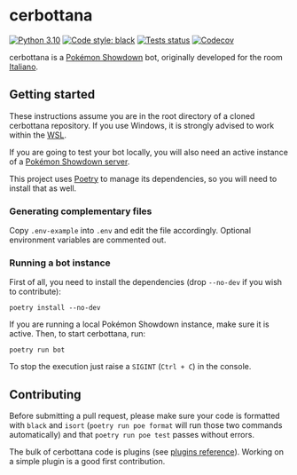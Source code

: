 # cerbottana

[![Python 3.10](https://img.shields.io/badge/python-3.10-blue.svg)](https://www.python.org/downloads/)
[![Code style: black](https://img.shields.io/badge/code%20style-black-000000.svg)](https://github.com/psf/black)
[![Tests status](https://img.shields.io/github/actions/workflow/status/Parnassius/cerbottana/main.yml?branch=main&label=tests)](https://github.com/Parnassius/cerbottana/actions/workflows/main.yml)
[![Codecov](https://img.shields.io/codecov/c/gh/Parnassius/cerbottana/main?token=RYDAXOWCUS)](https://codecov.io/gh/Parnassius/cerbottana)

cerbottana is a [Pokémon Showdown](https://play.pokemonshowdown.com/) bot, originally developed for the room [Italiano](https://play.pokemonshowdown.com/italiano).

## Getting started

These instructions assume you are in the root directory of a cloned cerbottana repository. If you use Windows, it is strongly advised to work within the [WSL](https://docs.microsoft.com/en-us/windows/wsl).

If you are going to test your bot locally, you will also need an active instance of a [Pokémon Showdown server](https://github.com/smogon/pokemon-showdown).

This project uses [Poetry](https://python-poetry.org/) to manage its dependencies, so you will need to install that as well.

### Generating complementary files

Copy `.env-example` into `.env` and edit the file accordingly. Optional environment variables are commented out.

### Running a bot instance

First of all, you need to install the dependencies (drop `--no-dev` if you wish to contribute):

    poetry install --no-dev

If you are running a local Pokémon Showdown instance, make sure it is active. Then, to start cerbottana, run:

    poetry run bot

To stop the execution just raise a `SIGINT` (`Ctrl + C`) in the console.

## Contributing

Before submitting a pull request, please make sure your code is formatted with `black` and `isort` (`poetry run poe format` will run those two commands automatically) and that `poetry run poe test` passes without errors.

The bulk of cerbottana code is plugins (see [plugins reference](cerbottana/plugins/README.md)). Working on a simple plugin is a good first contribution.
